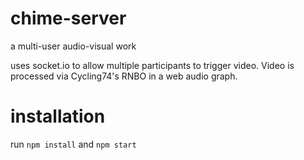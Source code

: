 # chime-server
 a multi-user audio-visual work

 uses socket.io to allow multiple participants to trigger video.
 Video is processed via Cycling74's RNBO in a web audio graph.

# installation
run `npm install` and `npm start`